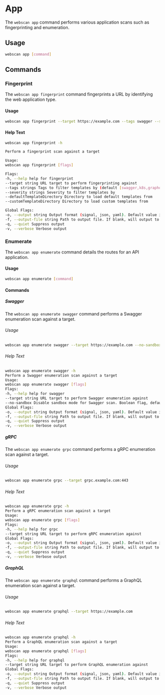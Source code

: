 # App

The `webscan app` command performs various application scans such as fingerprinting and enumeration.

## Usage

```bash
webscan app [command]
```
## Commands

### Fingerprint

The `webscan app fingerprint` command fingerprints a URL by identifying the web application type.

#### Usage

```bash
webscan app fingerprint --target https://example.com --tags swagger --severity INFO --defaultTemplateDirectory /path/to/default/templates --customTemplateDirectory /path/to/custom/templates
```

#### Help Text

```bash
webscan app fingerprint -h

Perform a fingerprint scan against a target

Usage:
webscan app fingerprint [flags]

Flags:
-h, --help help for fingerprint
--target string URL target to perform fingerprinting against
--tags strings Tags to filter templates by (default [swagger,k8s,graphql,grpc])
--severity strings Severity to filter templates by
--defaultTemplateDirectory Directory to load default templates from
--customTemplateDirectory Directory to load custom templates from

Global Flags:
-o, --output string Output format (signal, json, yaml). Default value is signal (default "signal")
-f, --output-file string Path to output file. If blank, will output to STDOUT
-q, --quiet Suppress output
-v, --verbose Verbose output

```

### Enumerate

The `webscan app enumerate` command details the routes for an API application.

#### Usage
```bash
webscan app enumerate [command]
```

#### Commands

##### Swagger

The `webscan app enumerate swagger` command performs a Swagger enumeration scan against a target.

###### Usage

```bash 
webscan app enumerate swagger --target https://example.com --no-sandbox
```

###### Help Text
```bash
webscan app enumerate swagger -h
Perform a Swagger enumeration scan against a target
Usage:
webscan app enumerate swagger [flags]
Flags:
-h, --help help for swagger
--target string URL target to perform Swagger enumeration against
--no-sandbox Disable sandbox mode for Swagger scan. Boolean flag, default false. 
Global Flags:
-o, --output string Output format (signal, json, yaml). Default value is signal (default "signal")
-f, --output-file string Path to output file. If blank, will output to STDOUT
-q, --quiet Suppress output
-v, --verbose Verbose output
```

##### gRPC

The `webscan app enumerate grpc` command performs a gRPC enumeration scan against a target.

###### Usage

```bash
webscan app enumerate grpc --target grpc.example.com:443
```

###### Help Text
```bash
webscan app enumerate grpc -h
Perform a gRPC enumeration scan against a target
Usage:
webscan app enumerate grpc [flags]
Flags:
-h, --help help for grpc
--target string URL target to perform gRPC enumeration against
Global Flags:
-o, --output string Output format (signal, json, yaml). Default value is signal (default "signal")
-f, --output-file string Path to output file. If blank, will output to STDOUT
-q, --quiet Suppress output
-v, --verbose Verbose output
```

##### GraphQL

The `webscan app enumerate graphql` command performs a GraphQL enumeration scan against a target.

###### Usage

```bash
webscan app enumerate graphql --target https://example.com
```

###### Help Text
```bash 
webscan app enumerate graphql -h
Perform a GraphQL enumeration scan against a target
Usage:
webscan app enumerate graphql [flags]
Flags:
-h, --help help for graphql
--target string URL target to perform GraphQL enumeration against
Global Flags:
-o, --output string Output format (signal, json, yaml). Default value is signal (default "signal")
-f, --output-file string Path to output file. If blank, will output to STDOUT
-q, --quiet Suppress output
-v, --verbose Verbose output
```